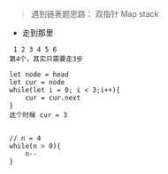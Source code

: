 > 遇到链表题思路： 双指针 Map  stack
* 走到那里
```
 1 2 3 4 5 6 
第4个，其实只需要走3步

let node = head
let cur = node
while(let i = 0; i < 3;i++){
    cur = cur.next
}
这个时候 cur = 3


// n = 4
while(n > 0){
    n--
}

```